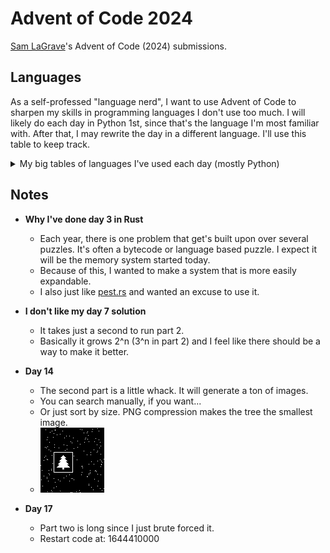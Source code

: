 # Advent of Code 2024

[Sam LaGrave](https://samlagrave.com/)'s Advent of Code (2024) submissions.

## Languages

As a self-professed "language nerd", I want to use Advent of Code to sharpen my skills in programming languages I don't use too much. I will likely do each day in Python 1st, since that's the language I'm most familiar with. After that, I may rewrite the day in a different language. I'll use this table to keep track.

<details>

<summary>My big tables of languages I've used each day (mostly Python)</summary>

| Day             | Title                  | Python              | Rust               | [Uiua](https://www.uiua.org) |
| --------------- | ---------------------- | ------------------- | ------------------ | ---------------------------- |
| [01](./day01/)  | Historian Hysteria     | :heavy_check_mark:  | :o:                | :heavy_check_mark:           |
| [02](./day02/)  | Red-Nosed Reports      | :heavy_check_mark:  | :o:                | :o:                          |
| [03](./day03/)  | Mull It Over           | :heavy_check_mark:  | :heavy_check_mark: | :o:                          |
| [04](./day04/)  | Ceres Search           | :heavy_check_mark:  | :o:                | :o:                          |
| [05](./day05/)  | Print Queue            | :heavy_check_mark:  | :o:                | :o:                          |
| [06](./day06/)  | Guard Gallivant        | :heavy_check_mark:  | :o:                | :o:                          |
| [07](./day07/)  | Bridge Repair          | :heavy_check_mark:  | :o:                | :o:                          |
| [08](./day08/)  | Resonant Collinearity  | :heavy_check_mark:  | :o:                | :o:                          |
| [09](./day09/)  | Disk Fragmenter        | :heavy_check_mark:  | :o:                | :o:                          |
| [10](./day10/)  | Hoof It                | :heavy_check_mark:  | :o:                | :o:                          |
| [11](./day11/)  | Plutonian Pebbles      | :heavy_check_mark:  | :o:                | :one:                        |
| [12](./day12/)  | Garden Groups          | :one:               | :o:                | :o:                          |
| [13](./day13/)  | Claw Contraption       | :heavy_check_mark:  | :o:                | :o:                          |
| [14](./day14/)  | Restroom Redoubt       | :heavy_check_mark:  | :o:                | :o:                          |
| [15](./day15/)  | Warehouse Woes         | :one:               | :o:                | :o:                          |
| [16](./day16/)  | Reindeer Maze          | :one:               | :o:                | :o:                          |
| [17](./day17/)  | Chronospatial Computer | :one:               | :o:                | :o:                          |
| [18](./day18/)  | RAM Run                | :heavy_check_mark:  | :o:                | :o:                          |

</details>

## Notes

- **Why I've done day 3 in Rust**
  - Each year, there is one problem that get's built upon over several puzzles. It's often a bytecode or language based puzzle. I expect it will be the memory system started today.
  - Because of this, I wanted to make a system that is more easily expandable.
  - I also just like [pest.rs](https://pest.rs) and wanted an excuse to use it.

- **I don't like my day 7 solution**
  - It takes just a second to run part 2.
  - Basically it grows 2^n (3^n in part 2) and I feel like there should be a way to make it better.

- **Day 14**
  - The second part is a little whack. It will generate a ton of images.
  - You can search manually, if you want...
  - Or just sort by size. PNG compression makes the tree the smallest image.
  - ![Day 14's tree](./8052.png)

- **Day 17**
  - Part two is long since I just brute forced it.
  - Restart code at: 1644410000
